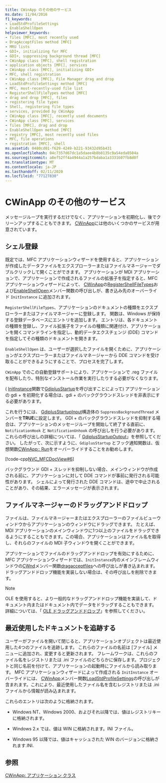 ```yaml
---
title: CWinApp のその他のサービス
ms.date: 11/04/2016
f1_keywords:
- LoadStdProfileSettings
- EnableShellOpen
helpviewer_keywords:
- files [MFC], most recently used
- DragAcceptFiles method [MFC]
- MRU lists
- GDI+, initializing for MFC
- GDI+, suppressing background thread [MFC]
- CWinApp class [MFC], shell registration
- application objects [MFC], services
- CWinApp class [MFC], initializing GDI+
- MFC, shell registration
- CWinApp class [MFC], File Manager drag and drop
- LoadStdProfileSettings method [MFC]
- MFC, most-recently-used file list
- RegisterShellFileTypes method [MFC]
- drag and drop [MFC], files
- registering file types
- Shell, registering file types
- services, provided by CWinApp
- CWinApp class [MFC], recently used documents
- CWinApp class [MFC], services
- files [MFC], drag and drop
- EnableShellOpen method [MFC]
- registry [MFC], most recently used files
- MFC, file operations
- registration [MFC], shell
ms.assetid: 0480cd01-f629-4249-b221-93432d95b431
ms.openlocfilehash: 04c7357d67dc1a5daee4b8b8135c9a54eda8504a
ms.sourcegitcommit: a8ef52ff4a4944a1a257bdaba1a3331607fb8d0f
ms.translationtype: MT
ms.contentlocale: ja-JP
ms.lasthandoff: 02/11/2020
ms.locfileid: "77127830"
---
```

# <a name="special-cwinapp-services"></a>CWinApp のその他のサービス

メッセージループを実行するだけでなく、アプリケーションを初期化し、後でクリーンアップすることもできます。 [CWinApp](../mfc/reference/cwinapp-class.md)には他のいくつかのサービスが用意されています。

##  <a name="_core_shell_registration"></a>シェル登録

既定では、MFC アプリケーションウィザードを使用すると、アプリケーションが作成したデータファイルをエクスプローラーまたはファイルマネージャーでダブルクリックして開くことができます。 アプリケーションが MDI アプリケーションで、アプリケーションで作成されるファイルの拡張子を指定すると、MFC アプリケーションウィザードによって、 [CWinApp](../mfc/reference/cwinapp-class.md)の[RegisterShellFileTypes](../mfc/reference/cwinapp-class.md#registershellfiletypes)および[EnableShellOpen](../mfc/reference/cwinapp-class.md#enableshellopen)メンバー関数の呼び出しが、書き込み先のオーバーライド `InitInstance` に追加されます。

`RegisterShellFileTypes`、アプリケーションのドキュメントの種類をエクスプローラーまたはファイルマネージャーに登録します。 関数は、Windows が保持する登録データベースにエントリを追加します。 エントリは、各ドキュメントの種類を登録し、ファイル拡張子をファイルの種類に関連付け、アプリケーションを開くコマンドラインを指定し、動的データエクスチェンジ (DDE) コマンドを指定してその種類のドキュメントを開きます。

`EnableShellOpen` は、ユーザーが選択したファイルを開くために、アプリケーションがエクスプローラーまたはファイルマネージャーから DDE コマンドを受け取ることができるようにすることで、プロセスを完了します。

`CWinApp` でのこの自動登録サポートにより、アプリケーションで .reg ファイルを配布したり、特別なインストール作業を実行したりする必要がなくなります。

( [InitInstance](../mfc/reference/cwinapp-class.md#initinstance)関数で[GdiplusStartup](/windows/win32/api/gdiplusinit/nf-gdiplusinit-gdiplusstartup)を呼び出すことによって) アプリケーションの gdi + を初期化する場合は、gdi + のバックグラウンドスレッドを非表示にする必要があります。

これを行うには、 [GdiplusStartupInput](/windows/win32/api/gdiplusinit/ns-gdiplusinit-gdiplusstartupinput)構造体の `SuppressBackgroundThread` メンバーを**TRUE**に設定します。 GDI + のバックグラウンドスレッドを抑制する場合は、アプリケーションのメッセージループを開始して終了する直前に、`NotificationHook` と `NotificationUnhook` の呼び出しを行う必要があります。 これらの呼び出しの詳細については、「 [GdiplusStartupOutput](/windows/win32/api/gdiplusinit/ns-gdiplusinit-gdiplusstartupoutput)」を参照してください。 したがって、次に示すように、`GdiplusStartup` とフック通知関数は、仮想関数[CWinApp:: Run](../mfc/reference/cwinapp-class.md#run)をオーバーライドすることをお勧めします。

[!code-cpp[NVC_MFCDocView#6](../mfc/codesnippet/cpp/special-cwinapp-services_1.cpp)]

バックグラウンド GDI + スレッドを抑制しない場合、メインウィンドウが作成される前に、アプリケーションに対して DDE コマンドが事前に発行される可能性があります。 シェルによって発行された DDE コマンドは、途中で中止されることがあり、その結果、エラーメッセージが表示されます。

##  <a name="_core_file_manager_drag_and_drop"></a>ファイルマネージャーのドラッグアンドドロップ

ファイルは、ファイルマネージャーまたはエクスプローラーのファイルビューウィンドウからアプリケーションのウィンドウにドラッグできます。 たとえば、MDI アプリケーションのメインウィンドウに1つ以上のファイルをドラッグできるようにすることもできます。この場合、アプリケーションはファイル名を取得し、それらのファイルの MDI 子ウィンドウを開くことができます。

アプリケーションでファイルのドラッグアンドドロップを有効にするために、MFC アプリケーションウィザードでは、`InitInstance`内のメインフレームウィンドウの[CWnd](../mfc/reference/cwnd-class.md)メンバー関数[dragacceptfiles](../mfc/reference/cwnd-class.md#dragacceptfiles)への呼び出しが書き込まれます。 ドラッグアンドドロップ機能を実装しない場合は、その呼び出しを削除できます。

> [!NOTE]
>  OLE を使用すると、より一般的なドラッグアンドドロップ機能を実装して、ドキュメント内またはドキュメント内でデータをドラッグすることもできます。 詳細については、「 [OLE ドラッグアンドドロップ](../mfc/drag-and-drop-ole.md)」を参照してください。

##  <a name="_core_keeping_track_of_the_most_recently_used_documents"></a>最近使用したドキュメントを追跡する

ユーザーがファイルを開いて閉じると、アプリケーションオブジェクトは最近使用した4つのファイルを追跡します。 これらのファイルの名前は [ファイル] メニューに追加され、変更すると更新されます。 フレームワークは、これらのファイル名をレジストリまたは .ini ファイルのどちらかに保存します。プロジェクトと同じ名前を付けて、アプリケーションの起動時にファイルから読み取ります。 MFC アプリケーションウィザードによって作成される `InitInstance` オーバーライドには、 [CWinApp](../mfc/reference/cwinapp-class.md)メンバー関数[LoadStdProfileSettings](../mfc/reference/cwinapp-class.md#loadstdprofilesettings)の呼び出しが含まれます。これにより、最近使用したファイル名を含むレジストリまたは .ini ファイルから情報が読み込まれます。

これらのエントリは次のように格納されます。

- Windows NT、Windows 2000、およびそれ以降では、値はレジストリキーに格納されます。

- Windows 2.x では、値は WIN に格納されます。INI ファイル。

- Windows 95 以降では、値はキャッシュされた WIN のバージョンに格納されます.INI.

## <a name="see-also"></a>参照

[CWinApp: アプリケーション クラス](../mfc/cwinapp-the-application-class.md)
